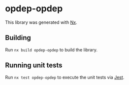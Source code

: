 # opdep-opdep

This library was generated with [Nx](https://nx.dev).

## Building

Run `nx build opdep-opdep` to build the library.

## Running unit tests

Run `nx test opdep-opdep` to execute the unit tests via [Jest](https://jestjs.io).

